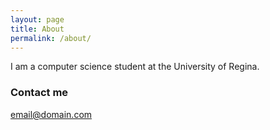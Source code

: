 ```yaml
---
layout: page
title: About
permalink: /about/
---
```


I am a computer science student at the University of Regina. 

### Contact me

[email@domain.com](mailto:erfani.baran@outlook.com)
